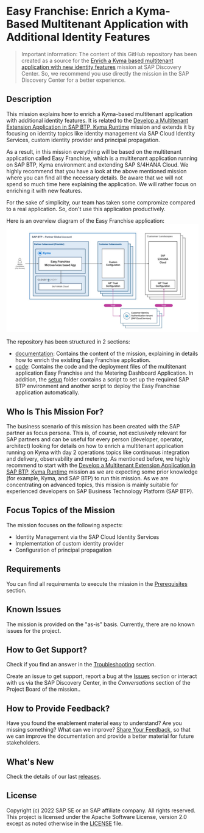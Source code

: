 # Easy Franchise: Enrich a Kyma-Based Multitenant Application with Additional Identity Features

> Important information: The content of this GitHub repository has been created as a source for the [Enrich a Kyma based multitenant application with new identity features](https://discovery-center.cloud.sap/protected/index.html#/missiondetail/4000/4207/) mission at SAP Discovery Center. So, we recommend you use directly the mission in the SAP Discovery Center for a better experience.

## Description
This mission explains how to enrich a Kyma-based multitenant application with additional identity features. It is related to the [Develop a Multitenant Extension Application in SAP BTP, Kyma Runtime](https://discovery-center.cloud.sap/missiondetail/3683/3726/) mission and extends it by focusing on identity topics like identity management via SAP Cloud Identity Services, custom identity provider and principal propagation.

As a result, in this mission everything will be based on the multitenant application called Easy Franchise, which is a multitenant application running on SAP BTP, Kyma environment and extending SAP S/4HANA Cloud. We highly recommend that you have a look at the above mentioned mission where you can find all the necessary details. Be aware that we will not spend so much time here explaining the application. We will rather focus on enriching it with new features.

For the sake of simplicity, our team has taken some compromize compared to a real application. So, don't use this application productively.

Here is an overview diagram of the Easy Franchise application:
![](./documentation/images/Slide11.jpeg)

The repository has been structured in 2 sections:
* [documentation](./documentation/README.md): Contains the content of the mission, explaining in details how to enrich the existing Easy Franchise application.
* [code](./code/README.md): Contains the code and the deployment files of the multitenant application Easy Franchise and the Metering Dashboard Application. In addition, the [setup](./code/setup) folder contains a script to set up the required SAP BTP environment and another script to deploy the Easy Franchise application automatically.



## Who Is This Mission For?

The business scenario of this mission has been created with the SAP partner as focus persona. This is, of course, not exclusively relevant for SAP partners and can be useful for every person (developer, operator, architect) looking for details on how to enrich a multitenant application running on Kyma with day 2 operations topics like continuous integration and delivery, observability and metering.
As mentioned before, we highly recommend to start with the [Develop a Multitenant Extension Application in SAP BTP, Kyma Runtime](https://discovery-center.cloud.sap/missiondetail/3683/3726/) mission as we are expecting some prior knowledge (for example, Kyma, and SAP BTP) to run this mission. As we are concentrating on advanced topics, this mission is mainly suitable for experienced developers on SAP Business Technology Platform (SAP BTP). 

## Focus Topics of the Mission

The mission focuses on the following aspects:
- Identity Management via the SAP Cloud Identity Services
- Implementation of custom identity provider
- Configuration of principal propagation

## Requirements

You can find all requirements to execute the mission in the [Prerequisites](./documentation/discover/prerequisites/README.md) section.

## Known Issues

The mission is provided on the "as-is" basis. Currently, there are no known issues for the project.

## How to Get Support?

Check if you find an answer in the [Troubleshooting](./documentation/troubleshooting/README.md) section.

Create an issue to get support, report a bug at the [Issues](https://github.com/SAP-samples/btp-kyma-identity-management/issues/new/choose) section or interact with us via the SAP Discovery Center, in the *Conversations* section of the Project Board of the mission..

## How to Provide Feedback?

Have you found the enablement material easy to understand? Are you missing something? What can we improve? [Share Your Feedback](https://github.com/SAP-samples/btp-kyma-identity-management/issues/new/choose), so that we can improve the documentation and provide a better material for future stakeholders.

## What's New

Check the details of our last [releases](./documentation/discover/whats-new/README.md).

## License

Copyright (c) 2022 SAP SE or an SAP affiliate company. All rights reserved. This project is licensed under the Apache Software License, version 2.0 except as noted otherwise in the [LICENSE](LICENSES/Apache-2.0.txt) file.
